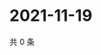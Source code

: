 # 2021-11-19

共 0 条

<!-- BEGIN WEIBO -->
<!-- 最后更新时间 Fri Nov 19 2021 00:21:21 GMT+0800 (China Standard Time) -->

<!-- END WEIBO -->
